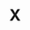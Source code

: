 ---
layout: archive
title: "X"
permalink: /x/
author_profile: true
redirect_to:
  - https://x.com/JasonkongLLM
---